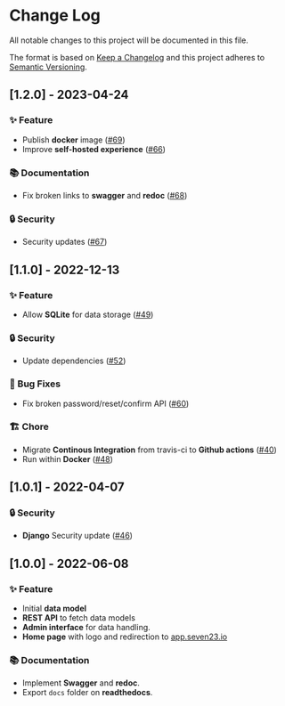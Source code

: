 # Change Log

All notable changes to this project will be documented in this file.
 
The format is based on [Keep a Changelog](http://keepachangelog.com/)
and this project adheres to [Semantic Versioning](http://semver.org/).
 
 <!---
## [Unreleased] - yyyy-mm-dd

### ✨ Feature – for new features
### 🛠 Improvements – for general improvements
### 🚨 Changed – for changes in existing functionality
### ⚠️ Deprecated – for soon-to-be removed features
### 📚 Documentation – for documentation update
### 🗑 Removed – for removed features
### 🐛 Bug Fixes – for any bug fixes
### 🔒 Security – in case of vulnerabilities
### 🏗 Chore – for tidying code

See for sample https://raw.githubusercontent.com/favoloso/conventional-changelog-emoji/master/CHANGELOG.md
-->

## [1.2.0] - 2023-04-24
### ✨ Feature
- Publish **docker** image ([#69](https://github.com/sebastienbarbier/seven23_server/issues/69))
- Improve **self-hosted experience** ([#66](https://github.com/sebastienbarbier/seven23_server/issues/66))
### 📚 Documentation
- Fix broken links to **swagger** and **redoc** ([#68](https://github.com/sebastienbarbier/seven23_server/issues/68))
### 🔒 Security
- Security updates ([#67](https://github.com/sebastienbarbier/seven23_server/issues/67))

## [1.1.0] - 2022-12-13
### ✨ Feature
- Allow **SQLite** for data storage ([#49](https://github.com/sebastienbarbier/seven23_server/issues/49))
### 🔒 Security
- Update dependencies ([#52](https://github.com/sebastienbarbier/seven23_server/issues/52))
### 🐛 Bug Fixes
- Fix broken password/reset/confirm API ([#60](https://github.com/sebastienbarbier/seven23_server/issues/60))
### 🏗 Chore
- Migrate **Continous Integration** from travis-ci to **Github actions** ([#40](https://github.com/sebastienbarbier/seven23_server/issues/40))
- Run within **Docker** ([#48](https://github.com/sebastienbarbier/seven23_server/issues/48))

## [1.0.1] - 2022-04-07
### 🔒 Security
- **Django** Security update ([#46](https://github.com/sebastienbarbier/seven23_server/issues/46))

## [1.0.0] - 2022-06-08
### ✨ Feature
- Initial **data model**
- **REST API** to fetch data models
- **Admin interface** for data handling.
- **Home page** with logo and redirection to [app.seven23.io](https://app.seven23.io)
### 📚 Documentation
- Implement **Swagger** and **redoc**.
- Export `docs` folder on **readthedocs**.